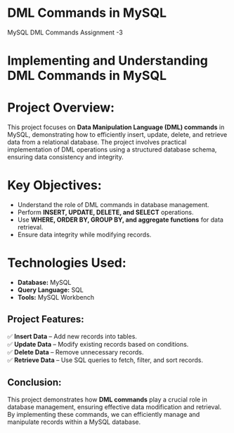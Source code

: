 
# DML Commands in MySQL
MySQL DML Commands Assignment -3
# Implementing and Understanding DML Commands in MySQL  

# Project Overview:  
This project focuses on **Data Manipulation Language (DML) commands** in MySQL, demonstrating how to efficiently insert, update, delete, and retrieve data from a relational database. The project involves practical implementation of DML operations using a structured database schema, ensuring data consistency and integrity.  

# Key Objectives:  
- Understand the role of DML commands in database management.  
- Perform **INSERT, UPDATE, DELETE, and SELECT** operations.  
- Use **WHERE, ORDER BY, GROUP BY, and aggregate functions** for data retrieval.  
- Ensure data integrity while modifying records.  

# Technologies Used:  
- **Database:** MySQL  
- **Query Language:** SQL  
- **Tools:** MySQL Workbench


## **Project Features:**  
✅ **Insert Data** – Add new records into tables.  
✅ **Update Data** – Modify existing records based on conditions.  
✅ **Delete Data** – Remove unnecessary records.  
✅ **Retrieve Data** – Use SQL queries to fetch, filter, and sort records.  
  


## **Conclusion:**  
This project demonstrates how **DML commands** play a crucial role in database management, ensuring effective data modification and retrieval. By implementing these commands, we can efficiently manage and manipulate records within a MySQL database.  
